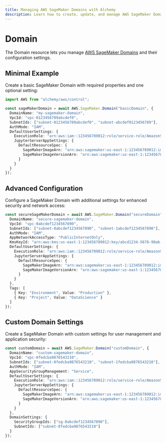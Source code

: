 ```yaml
---
title: Managing AWS SageMaker Domains with Alchemy
description: Learn how to create, update, and manage AWS SageMaker Domains using Alchemy Cloud Control.
---
```


# Domain

The Domain resource lets you manage [AWS SageMaker Domains](https://docs.aws.amazon.com/sagemaker/latest/userguide/) and their configuration settings.

## Minimal Example

Create a basic SageMaker Domain with required properties and one optional setting:

```ts
import AWS from "alchemy/aws/control";

const sageMakerDomain = await AWS.SageMaker.Domain("basicDomain", {
  DomainName: "my-sagemaker-domain",
  VpcId: "vpc-0123456789abcdef0",
  SubnetIds: ["subnet-0123456789abcdef0", "subnet-abcdef0123456789"],
  AuthMode: "IAM",
  DefaultUserSettings: {
    ExecutionRole: "arn:aws:iam::123456789012:role/service-role/AmazonSageMaker-ExecutionRole-20200101T123456",
    JupyterServerAppSettings: {
      DefaultResourceSpec: {
        SageMakerImageArn: "arn:aws:sagemaker:us-east-1:123456789012:image/my-custom-image",
        SageMakerImageVersionArn: "arn:aws:sagemaker:us-east-1:123456789012:image-version/my-custom-image:1"
      }
    }
  }
});
```

## Advanced Configuration

Configure a SageMaker Domain with additional settings for enhanced security and network access:

```ts
const secureSageMakerDomain = await AWS.SageMaker.Domain("secureDomain", {
  DomainName: "secure-sagemaker-domain",
  VpcId: "vpc-0abcdef1234567890",
  SubnetIds: ["subnet-0abcdef1234567890", "subnet-1abcdef1234567890"],
  AuthMode: "IAM",
  AppNetworkAccessType: "PublicInternetOnly",
  KmsKeyId: "arn:aws:kms:us-east-1:123456789012:key/abcd1234-5678-90ab-cdef-EXAMPLEKEY",
  DefaultUserSettings: {
    ExecutionRole: "arn:aws:iam::123456789012:role/service-role/AmazonSageMaker-ExecutionRole-20200101T123456",
    JupyterServerAppSettings: {
      DefaultResourceSpec: {
        SageMakerImageArn: "arn:aws:sagemaker:us-east-1:123456789012:image/my-secure-image",
        SageMakerImageVersionArn: "arn:aws:sagemaker:us-east-1:123456789012:image-version/my-secure-image:1"
      }
    }
  },
  Tags: [
    { Key: "Environment", Value: "Production" },
    { Key: "Project", Value: "DataScience" }
  ]
});
```

## Custom Domain Settings

Create a SageMaker Domain with custom settings for user management and application security:

```ts
const customDomain = await AWS.SageMaker.Domain("customDomain", {
  DomainName: "custom-sagemaker-domain",
  VpcId: "vpc-0fedcba9876543210",
  SubnetIds: ["subnet-0fedcba9876543210", "subnet-1fedcba9876543210"],
  AuthMode: "IAM",
  AppSecurityGroupManagement: "Service",
  DefaultUserSettings: {
    ExecutionRole: "arn:aws:iam::123456789012:role/service-role/AmazonSageMaker-ExecutionRole-20200101T123456",
    JupyterServerAppSettings: {
      DefaultResourceSpec: {
        SageMakerImageArn: "arn:aws:sagemaker:us-east-1:123456789012:image/my-custom-image",
        SageMakerImageVersionArn: "arn:aws:sagemaker:us-east-1:123456789012:image-version/my-custom-image:1"
      }
    }
  },
  DomainSettings: {
    SecurityGroupIds: ["sg-0abcdef1234567890"],
    SubnetIds: ["subnet-0fedcba9876543210"]
  }
});
```